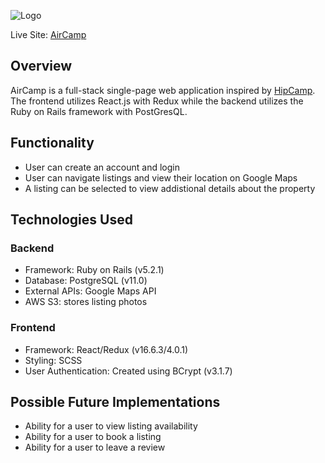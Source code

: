 ![Logo](https://s3-us-west-1.amazonaws.com/aircamp-pro/aircamplogo.png)

Live Site: [AirCamp](https://air-camp.herokuapp.com)

## Overview
AirCamp is a full-stack single-page web application inspired by [HipCamp](https://www.hipcamp.com/). The frontend utilizes React.js with Redux while the backend utilizes the Ruby on Rails framework with PostGresQL.

## Functionality
* User can create an account and login
* User can navigate listings and view their location on Google Maps
* A listing can be selected to view addistional details about the property

## Technologies Used
### Backend
* Framework: Ruby on Rails (v5.2.1)
* Database: PostgreSQL (v11.0)
* External APIs: Google Maps API
* AWS S3: stores listing photos

### Frontend
* Framework: React/Redux (v16.6.3/4.0.1)
* Styling: SCSS
* User Authentication: Created using BCrypt (v3.1.7)

## Possible Future Implementations
* Ability for a user to view listing availability
* Ability for a user to book a listing
* Ability for a user to leave a review
